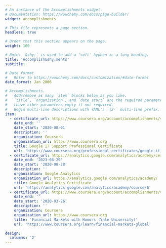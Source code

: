 ```yaml
---
# An instance of the Accomplishments widget.
# Documentation: https://wowchemy.com/docs/page-builder/
widget: accomplishments

# This file represents a page section.
headless: true

# Order that this section appears on the page.
weight: 100

# Note: `&shy;` is used to add a 'soft' hyphen in a long heading.
title: 'Accomplish&shy;ments'
subtitle:

# Date format
#   Refer to https://wowchemy.com/docs/customization/#date-format
date_format: Jan 2006

# Accomplishments.
#   Add/remove as many `item` blocks below as you like.
#   `title`, `organization`, and `date_start` are the required parameters.
#   Leave other parameters empty if not required.
#   Begin multi-line descriptions with YAML's `|2-` multi-line prefix.
item:
  - certificate_url: https://www.coursera.org/account/accomplishments/specialization/certificate/BZAJ8J8GFZA5
    date_end: ''
    date_start: '2020-08-01'
    description: ''
    organization: Coursera
    organization_url: https://www.coursera.org
    title: Google IT Support Professional Certificate
    url: 'https://www.coursera.org/professional-certificates/google-it-support?utm_source=gg&utm_medium=sem&utm_campaign=B2C_INDIA_google-it-support_google_FTCOF_professional-certificates_arte-agency_degree&utm_content=B2C&campaignid=18004738734&adgroupid=141678228124&device=c&keyword=it%20support%20certification&matchtype=b&network=g&devicemodel=&adpostion=&creativeid=615927265427&hide_mobile_promo'
  - certificate_url: https://analytics.google.com/analytics/academy/certificate/bwdFB9w-RSuj_3W6JuewDg
    date_end: '2023-08-29'
    date_start: '2020-08-28'
    description: ''
    organization: Google Analytics
    organization_url: https://analytics.google.com/analytics/academy/
    title: Google Analytics Certificate
    url: 'https://analytics.google.com/analytics/academy/course/6'
  - certificate_url: https://www.coursera.org/account/accomplishments/verify/YZNHPM8VXYP3
    date_end: ''
    date_start: '2020-03-26'
    description: ''
    organization: Coursera
    organization_url: https://www.coursera.org
    title: 'Financial Markets with Honors (Yale University)'
    url: 'https://www.coursera.org/learn/financial-markets-global'

design:
  columns: '2'
---
```

